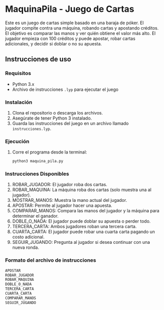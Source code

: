 # MaquinaPila - Juego de Cartas

Este es un juego de cartas simple basado en una baraja de póker. El jugador compite contra una máquina, robando cartas y apostando créditos. El objetivo es comparar las manos y ver quién obtiene el valor más alto. El jugador empieza con 100 créditos y puede apostar, robar cartas adicionales, y decidir si doblar o no su apuesta.

## Instrucciones de uso

### Requisitos
- Python 3.x
- Archivo de instrucciones `.lyp` para ejecutar el juego

### Instalación
1. Clona el repositorio o descarga los archivos.
2. Asegúrate de tener Python 3 instalado.
3. Guarda las instrucciones del juego en un archivo llamado `instrucciones.lyp`.

### Ejecución
1. Corre el programa desde la terminal:

   ```bash
   python3 maquina_pila.py
### Instrucciones Disponibles
1. ROBAR_JUGADOR: El jugador roba dos cartas.
2. ROBAR_MAQUINA: La máquina roba dos cartas (solo muestra una al jugador).
3. MOSTRAR_MANOS: Muestra la mano actual del jugador.
4. APOSTAR: Permite al jugador hacer una apuesta.
5. COMPARAR_MANOS: Compara las manos del jugador y la máquina para determinar el ganador.
6. DOBLE_O_NADA: El jugador puede doblar su apuesta o perder todo.
7. TERCERA_CARTA: Ambos jugadores roban una tercera carta.
8. CUARTA_CARTA: El jugador puede robar una cuarta carta pagando un costo adicional.
9. SEGUIR_JUGANDO: Pregunta al jugador si desea continuar con una nueva ronda.

### Formato del archivo de instrucciones
```bash
APOSTAR
ROBAR_JUGADOR
ROBAR_MAQUINA
DOBLE_O_NADA
TERCERA_CARTA
CUARTA_CARTA
COMPARAR_MANOS
SEGUIR_JUGANDO
